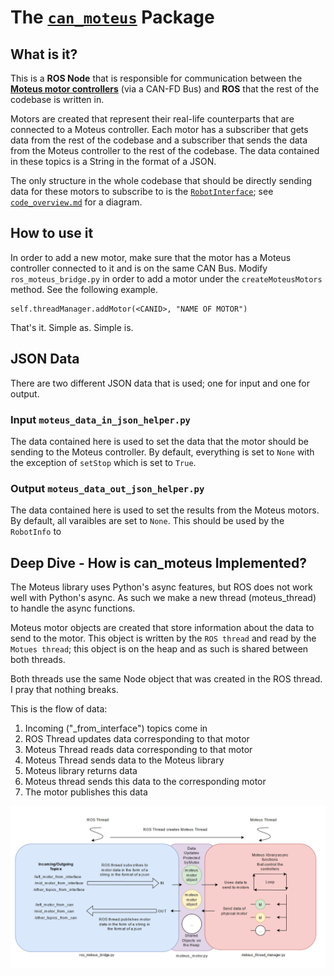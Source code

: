 # The [`can_moteus`](https://github.com/TrickfireRobotics/urc-2023/tree/main/src/can_moteus) Package


## **What is it?**
This is a **ROS Node** that is responsible for communication between the [**Moteus motor controllers**](https://github.com/mjbots/moteus) (via a CAN-FD Bus) and **ROS** that the rest of the codebase is written in. 

Motors are created that represent their real-life counterparts that are connected to a Moteus controller. Each motor has a subscriber that gets data from the rest of the codebase and a subscriber that sends the data from the Moteus controller to the rest of the codebase. The data contained in these topics is a String in the format of a JSON.

The only structure in the whole codebase that should be directly sending data for these motors to subscribe to is the [`RobotInterface`](../src/interface); see [`code_overview.md`](./code_overview.md) for a diagram. 


## How to use it
In order to add a new motor, make sure that the motor has a Moteus controller connected to it and is on the same CAN Bus. Modify `ros_moteus_bridge.py` in order to add a motor under the `createMoteusMotors` method. See the following example.

```
self.threadManager.addMotor(<CANID>, "NAME OF MOTOR")
```

That's it. Simple as. Simple is.

## JSON Data
There are two different JSON data that is used; one for input and one for output.

### Input `moteus_data_in_json_helper.py`
The data contained here is used to set the data that the motor should be sending to the Moteus controller. By default, everything is set to `None` with the exception of `setStop` which is set to `True`.

### Output `moteus_data_out_json_helper.py`
The data contained here is used to set the results from the Moteus motors. By default, all varaibles are set to `None`. This should be used by the `RobotInfo` to 


## Deep Dive - How is can_moteus Implemented?
The Moteus library uses Python's async features, but ROS does not work well with Python's async. As such we make a new thread (moteus_thread) to handle the async functions. 

Moteus motor objects are created that store information about the data to send to the motor. This object is written by the `ROS thread` and read by the `Motues thread`; this object is on the heap and as such is shared between both threads. 

Both threads use the same Node object that was created in the ROS thread. I pray that nothing breaks. 

This is the flow of data:

1. Incoming ("_from_interface") topics come in
2. ROS Thread updates data corresponding to that motor
3. Moteus Thread reads data corresponding to that motor
4. Moteus Thread sends data to the Moteus library
5. Moteus library returns data
6. Moteus thread sends this data to the corresponding motor
7. The motor publishes this data


![Can Moteus Overview](can_moteus_overview.png)

